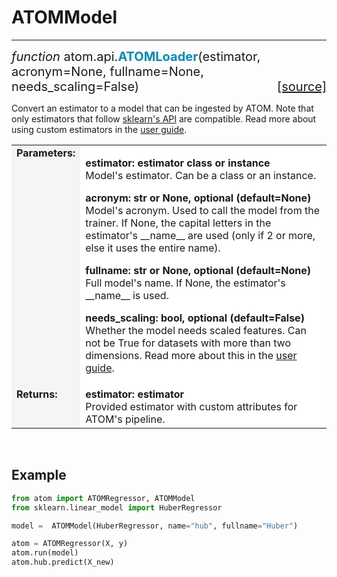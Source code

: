 # ATOMModel
-----------

<div style="font-size:20px">
<em>function</em> atom.api.<strong style="color:#008AB8">ATOMLoader</strong>(estimator,
acronym=None, fullname=None, needs_scaling=False)
<span style="float:right">
<a href="https://github.com/tvdboom/ATOM/blob/master/atom/api.py#L26">[source]</a>
</span>
</div>

Convert an estimator to a model that can be ingested by ATOM. Note that
only estimators that follow [sklearn's API](https://scikit-learn.org/stable/developers/develop.html)
are compatible. Read more about using custom estimators in the [user guide](../../../user_guide/#custom-models).

<table style="font-size:16px">
<tr>
<td width="20%" style="vertical-align:top; background:#F5F5F5;"><strong>Parameters:</strong></td>
<td width="80%" style="background:white;">
<p>
<strong>estimator: estimator class or instance</strong><br>
Model's estimator. Can be a class or an instance.
</p>
<p>
<strong>acronym: str or None, optional (default=None)</strong><br>
Model's acronym. Used to call the model from the trainer. If
None, the capital letters in the estimator's __name__ are used
(only if 2 or more, else it uses the entire name).
</p>
<p>
<strong>fullname: str or None, optional (default=None)</strong><br>
Full model's name. If None, the estimator's __name__ is used.
</p>
<p>
<strong>needs_scaling: bool, optional (default=False)</strong><br>
Whether the model needs scaled features. Can not be True for
datasets with more than two dimensions. Read more about this
in the <a href="../../../user_guide/#deep-learning">user guide</a>.
</p>
</td>
</tr>
<tr>
<td width="20%" style="vertical-align:top; background:#F5F5F5;"><strong>Returns:</strong></td>
<td width="80%" style="background:white;">
<strong>estimator: estimator</strong><br>
Provided estimator with custom attributes for ATOM's pipeline.
</td>
</tr>
</table>
<br />



## Example

```python
from atom import ATOMRegressor, ATOMModel
from sklearn.linear_model import HuberRegressor

model =  ATOMModel(HuberRegressor, name="hub", fullname="Huber")

atom = ATOMRegressor(X, y)
atom.run(model)
atom.hub.predict(X_new)
```
